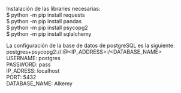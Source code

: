 Instalación de las libraries necesarias:  
$ python -m pip install requests  
$ python -m pip install pandas  
$ python -m pip install psycopg2  
$ python -m pip install sqlalchemy  

La configuración de la base de datos de postgreSQL es la siguiente:  
postgres+psycopg2://<USERNAME>:<PASSWORD>@<IP_ADDRESS>:<PORT>/<DATABASE_NAME>  
USERNAME: postgres  
PASSWORD: pass  
IP_ADRESS: localhost  
PORT: 5432  
DATABASE_NAME: Alkemy  